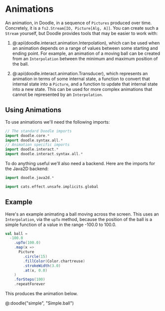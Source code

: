 # Animations

An animation, in Doodle, in a sequence of `Pictures` produced over time. Concretely, it is a `fs2.Stream[IO, Picture[Alg, A]]`. You can create such a `Stream` yourself, but Doodle provides tools that may be easier to work with:

1. @:api(doodle.interact.animation.Interpolation), which can be used when an animation depends on a range of values between some starting and ending point. For example, an animation of a moving ball can be created from an `Interpolation` between the minimum and maximum position of the ball.


2. @:api(doodle.interact.animation.Transducer), which represents an animation in terms of some internal state, a function to convert that internal state into a `Picture`, and a function to update that internal state into a new state. This can be used for more complex animations that cannot be represented by an `Interpolation`.


## Using Animations

To use animations we'll need the following imports:

```scala mdoc:silent
// The standard Doodle imports
import doodle.core.*
import doodle.syntax.all.*
// Animation specific imports
import doodle.interact.*
import doodle.interact.syntax.all.*
```

To do anything useful we'll also need a backend. Here are the imports for the Java2D backend:

```scala mdoc:silent
import doodle.java2d.*
```
```scala
import cats.effect.unsafe.implicits.global
```


## Example

Here's an example animating a ball moving across the screen. This uses an `Interpolation`, via the `upTo` method, because the position of the ball is a simple function of a value in the range -100.0 to 100.0.

```scala mdoc:silent
val ball =
  -100.0
    .upTo(100.0)
    .map(x =>
      Picture
        .circle(15)
        .fillColor(Color.chartreuse)
        .strokeWidth(3.0)
        .at(x, 0.0)
    )
    .forSteps(100)
    .repeatForever
```

This produces the animation below.

@:doodle("simple", "Simple.ball")
